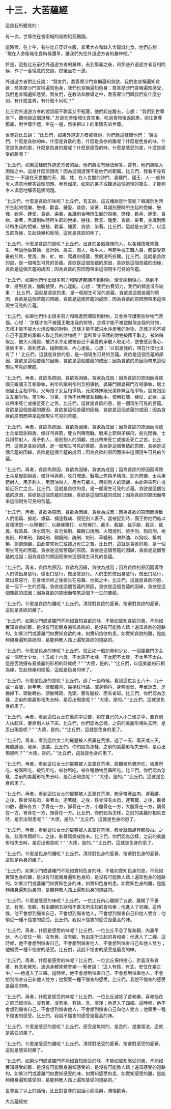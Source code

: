 # 十三．大苦蘊經

這是我所聽見的：

有一次，世尊住在舍衛城的祇樹給孤獨園。

這時候，在上午，有些比丘穿好衣服，拿著大衣和缽入舍衛城化食。他們心想： “現在入舍衛城化食時候還早，讓我們先往外道遊方者的叢林吧。”

於是，這些比丘前往外道遊方者的叢林，去到那裏之後，和那些外道遊方者互相問候，作了一番悅意的交談，然後坐在一邊。

外道遊方者對比丘說： “賢友們，喬答摩沙門宣稱遍知貪欲，我們也宣稱遍知貪欲；喬答摩沙門宣稱遍知色身，我們也宣稱遍知色身；喬答摩沙門宣稱遍知感受，我們也宣稱遍知感受。賢友們，在教法和教導之中，喬答摩沙門跟我們有什麼分別，有什麼差異，有什麼不同呢？”

比丘對外道遊方者的說話既不歡喜又不輕蔑，他們起座離去，心想： “我們到世尊座下，聽他說這個道理。” 於是在舍衛城化食完畢，吃過食物後返回來，前往世尊那裏，對世尊作禮，坐在一邊，然後把以上的事情告訴世尊。

世尊對比丘說： “比丘們，如果外道遊方者那樣說，你們應這樣問他們： ‘賢友們，什麼是貪欲的味，什麼是貪欲的患，什麼是貪欲的離呢？什麼是色身的味，什麼是色身的患，什麼是色身的離呢？什麼是感受的味，什麼是感受的患，什麼是感受的離呢？’

“比丘們，如果這樣問外道遊方者的話，他們將沒有辦法解答，還有，他們將陷入困惱之中。這是什麼原因呢？因為這個道理不是他們的範圍。比丘們，我看不見有眾生──不論在天世間的天、魔、梵，在人世間的沙門、婆羅門、國王、人──能夠令人滿意地解答這個問題。唯有如來、如來的弟子或聽過這個道理的眾生，才能夠令人滿意地解答這個問題。

“比丘們，什麼是貪欲的味呢？比丘們，有五欲。這五種欲是什麼呢？眼識別色時所生起的悅樂、戀棧、歡喜、鍾愛、貪欲、染著，耳識別聲時所生起的悅樂、戀棧、歡喜、鍾愛、貪欲、染著，鼻識別香時所生起的悅樂、戀棧、歡喜、鍾愛、貪欲、染著，舌識別味時所生起的悅樂、戀棧、歡喜、鍾愛、貪欲、染著，身識別觸時所生起的悅樂、戀棧、歡喜、鍾愛、貪欲、染著。比丘們，這就是五欲了。以這五欲為緣，生起快樂和愉悅，這就是貪欲的味了。

“比丘們，什麼是貪欲的患呢？比丘們，出身於各個種族的人，以各種技能來謀生，無論他做算師、會計師、農夫、商人、牧牛人、弓箭手或王職人員，都要受寒暑的煎熬，受風、熱、虻、蚊、爬蟲的侵襲，受飢渴所折騰。比丘們，這就是貪欲的患，是一個現生可見的苦蘊。貪欲是這個苦蘊的原因，貪欲是這個苦蘊的因緣，貪欲是這個苦蘊的成因；因為貪欲的原因而帶來這個現生可見的苦蘊。

“比丘們，如果他們作出很多努力和精進都賺不到財物，便會感到傷心，感到不幸，感到悲哀，搥胸號哭，內心迷亂。心想： ‘我們白費努力，我們的精進沒有結果！’ 比丘們，這就是貪欲的患，是一個現生可見的苦蘊。貪欲是這個苦蘊的原因，貪欲是這個苦蘊的因緣，貪欲是這個苦蘊的成因；因為貪欲的原因而帶來這個現生可見的苦蘊。

“比丘們，如果他們作出很多努力和精進而賺取到財物，又會為守護那些財物而苦惱。心想： ‘怎樣才能不被國王取走我的財物，怎樣才能不被盜賊取走我的財物，怎樣才能不被大火燒毀我的財物，怎樣才能不被洪水沖走我的財物，怎樣才能不被自己不喜愛的承繼人取走我的財物呢？’ 當所看守保護的財物被國王取走、被盜賊取走、被大火燒毀、被洪水沖走或被自己不喜愛的承繼人取走時，便會感到傷心，感到不幸，感到悲哀，搥胸號哭，內心迷亂。心想： ‘以前是我的，現在什麼也沒有了！’ 比丘們，這就是貪欲的患，是一個現生可見的苦蘊。貪欲是這個苦蘊的原因，貪欲是這個苦蘊的因緣，貪欲是這個苦蘊的成因；因為貪欲的原因而帶來這個現生可見的苦蘊。

“比丘們，再者，貪欲為原因，貪欲為因緣，貪欲為成因；因為貪欲的原因而導致國王跟國王互相爭執，剎帝利跟剎帝利互相爭執，婆羅門跟婆羅門互相爭執，居士跟居士互相爭執，父母跟子女互相爭執，兄弟姊妹跟兄弟姊妹互相爭執，朋友跟朋友互相爭執。當爭吵、爭罵、爭執不休時便互相動手，使用石塊、棒杖、武器，由此帶來死亡或接近死亡之苦。比丘們，這就是貪欲的患，是一個現生可見的苦蘊。貪欲是這個苦蘊的原因，貪欲是這個苦蘊的因緣，貪欲是這個苦蘊的成因；因為貪欲的原因而帶來這個現生可見的苦蘊。

“比丘們，再者，貪欲為原因，貪欲為因緣，貪欲為成因；因為貪欲的原因而導致士兵拿起劍與盾，備好弓與箭，雙方列陣而戰。戰場上箭與矛橫飛，劍光閃鑠，士兵用箭射人，用矛刺人，用劍割人的頭顱，由此帶來死亡或接近死亡之苦。比丘們，這就是貪欲的患，是一個現生可見的苦蘊。貪欲是這個苦蘊的原因，貪欲是這個苦蘊的因緣，貪欲是這個苦蘊的成因；因為貪欲的原因而帶來這個現生可見的苦蘊。

“比丘們，再者，貪欲為原因，貪欲為因緣，貪欲為成因；因為貪欲的原因而導致士兵拿起劍與盾，備好弓與箭，攻打城堡。戰場上箭與矛橫飛，劍光閃鑠，士兵用箭射人，用矛刺人，用滾油淋人，用大石擲人，用劍割人的頭顱，由此帶來死亡或接近死亡之苦。比丘們，這就是貪欲的患，是一個現生可見的苦蘊。貪欲是這個苦蘊的原因，貪欲是這個苦蘊的因緣，貪欲是這個苦蘊的成因；因為貪欲的原因而帶來這個現生可見的苦蘊。

“比丘們，再者，貪欲為原因，貪欲為因緣，貪欲為成因；因為貪欲的原因而導致人們偷竊、搶劫、爆竊、攔途截劫、侵犯別人妻子。當被捉到時，國王對他們施以各種懲罰──以鞭鞭打、以藤條鞭打、以短棒打、截手、截腳、截手腳、截耳、截鼻、截耳鼻、沸水鍋刑、拔毛髮刑、羅睺口燒刑、火環燒刑、燒手刑、割肉刑、樹皮刑、羚羊刑、鈎肉刑、銅錢刑、醃刑、刺刑、草纏刑、淋熱油、以狗咬、繫刺樁、劍割頭顱，由此帶來死亡或接近死亡之苦。比丘們，這就是貪欲的患，是一個現生可見的苦蘊。貪欲是這個苦蘊的原因，貪欲是這個苦蘊的因緣，貪欲是這個苦蘊的成因；因為貪欲的原因而帶來這個現生可見的苦蘊。

“比丘們，再者，貪欲為原因，貪欲為因緣，貪欲為成因；因為貪欲的原因而導致人們做出身惡行，做出口惡行，做出意惡行。人們由於做出身惡行，做出口惡行，做出意惡行，在身壞命終之後投生在惡趣、地獄之中。比丘們，這就是貪欲的患，是一個下一生的苦蘊。貪欲是這個苦蘊的原因，貪欲是這個苦蘊的因緣，貪欲是這個苦蘊的成因；因為貪欲的原因而帶來這個下一生的苦蘊。

“比丘們，什麼是貪欲的離呢？比丘們，清除對貪欲的愛著，捨棄對貪欲的愛著，這就是貪欲的離了。

“比丘們，如果沙門或婆羅門不能如實知貪欲的味，不能如實知貪欲的患，不能如實知貪欲的離，是沒有可能親身遍知貪欲的，是沒有可能教人踏上遍知貪欲的道路的。如果沙門或婆羅門如實知貪欲的味，如實知貪欲的患，如實知貪欲的離，是能夠親身遍知貪欲的，是能夠教人踏上遍知貪欲的道路的。

“比丘們，什麼是色身的味呢？比丘們，就正如一個剎帝利少女、一個婆羅門少女或一個居士少女，十五或十六歲，不太高不太矮，不太肥不太瘦，不太黑不太白。這是否她擁有最美麗的形相的時候呢？” “大德，是的。” “比丘們，以這美麗的形相為緣，生起快樂和愉悅，這就是色身的味了。

“比丘們，什麼是色身的患呢？比丘們，過了一些時候，看到這位女士八十、九十或一百歲，她年老、彎起腰背、靠柺杖行路、渾身顫抖、身體虛弱、年華逝去、牙齒掉下、頭髮轉白、頭髮稀疏、禿頭、面有皺紋、面有雀斑。比丘們，你們認為怎樣，之前的美麗形相失去時，是否出現患呢？” “大德，是的。” “比丘們，這就是色身的患了。

“比丘們，再者，看到這位女士在重病中受苦，躺在自己的大小二便之中，要靠別人扶起床，要靠別人扶下床。比丘們，你們認為怎樣，之前的美麗形相失去時，是否出現患呢？” “大德，是的。” “比丘們，這就是色身的患了。

“比丘們，再者，看到這位女士的屍體被人丟棄在荒塚，過了一天、兩天或三天，屍體腫脹、發黑、流膿。比丘們，你們認為怎樣，之前的美麗形相失去時，是否出現患呢？” “大德，是的。” “比丘們，這就是色身的患了。

“比丘們，再者，看到這位女士的屍體被人丟棄在荒塚，屍體被烏鴉所吃，被鷹所吃，被鷲所吃，被狗所吃，被豺所吃，被各種動物昆蟲所吃。比丘們，你們認為怎樣，之前的美麗形相失去時，是否出現患呢？” “大德，是的。” “比丘們，這就是色身的患了。

“比丘們，再者，看到這位女士的屍體被人丟棄在荒塚，骸骨帶著血肉，連著腱。之後，骸骨沒有肉，染著血，連著腱。之後，骸骨沒有血肉，連著腱。之後，骸骨四散，遍佈各方：手骨在一方，腳骨在一方，小腿骨在一方，大腿骨在一方，髖骨在一方，脊骨在一方，頭骨在一方。比丘們，你們認為怎樣，之前的美麗形相失去時，是否出現患呢？” “大德，是的。” “比丘們，這就是色身的患了。

“比丘們，再者，看到這位女士的屍體被人丟棄在荒塚，骸骨就像螺貝那般白。之後，骸骨堆積經年。之後，骸骨腐爛成粉末。比丘們，你們認為怎樣，之前的美麗形相失去時，是否出現患呢？” “大德，是的。” “比丘們，這就是色身的患了。

“比丘們，什麼是色身的離呢？比丘們，清除對色身的愛著，捨棄對色身的愛著，這就是色身的離了。

“比丘們，如果沙門或婆羅門不能如實知色身的味，不能如實知色身的患，不能如實知色身的離，是沒有可能親身遍知色身的，是沒有可能教人踏上遍知色身的道路的。如果沙門或婆羅門如實知色身的味，如實知色身的患，如實知色身的離，是能夠親身遍知色身的，是能夠教人踏上遍知色身的道路的。

“比丘們，什麼是感受的味呢？比丘們，一位比丘內心離開了五欲、離開了不善法，有覺、有觀，有由離開五欲和不善法所生起的喜和樂；他進入了初禪。這時候，他不會想到惱害自己，不會想到惱害他人，不會想到惱害自己和他人雙方；他領受一種不惱害的感受。比丘們，我說不惱害的感受是最高的味。

“比丘們，再者，什麼是感受的味呢？比丘們，一位比丘平息了覺和觀，內裏平伏、內心安住一境，沒有覺、沒有觀，有由定所生起的喜和樂；他進入了二禪。這時候，他不會想到惱害自己，不會想到惱害他人，不會想到惱害自己和他人雙方；他領受一種不惱害的感受。比丘們，我說不惱害的感受是最高的味。

“比丘們，再者，什麼是感受的味呢？比丘們，一位比丘保持捨心，對喜沒有貪著，有念和覺知，通過身體來體會樂──聖者說： ‘這人有捨，有念，安住在樂之中。’ ──他進入了三禪。這時候，他不會想到惱害自己，不會想到惱害他人，不會想到惱害自己和他人雙方；他領受一種不惱害的感受。比丘們，我說不惱害的感受是最高的味。

“比丘們，再者，什麼是感受的味呢？比丘們，一位比丘滅除了苦和樂，喜和惱在之前已經消失，沒有苦、沒有樂，有捨、念、清淨；他進入了四禪。這時候，他不會想到惱害自己，不會想到惱害他人，不會想到惱害自己和他人雙方；他領受一種不惱害的感受。比丘們，我說不惱害的感受是最高的味。

“比丘們，什麼是感受的患呢？比丘們，感受是無常的、是苦的、是變壞法，這就是感受的患了。

“比丘們，什麼是感受的離呢？比丘們，清除對感受的愛著，捨棄對感受的愛著，這就是感受的離了。

“比丘們，如果沙門或婆羅門不能如實知感受的味，不能如實知感受的患，不能如實知感受的離，是沒有可能親身遍知感受的，是沒有可能教人踏上遍知感受的道路的。如果沙門或婆羅門如實知感受的味，如實知感受的患，如實知感受的離，是能夠親身遍知感受的，是能夠教人踏上遍知感受的道路的。”

世尊說了以上的話後，比丘對世尊的說話心感高興，滿懷歡喜。

大苦蘊經完

